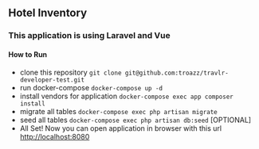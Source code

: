 ## Hotel Inventory
### This application is using Laravel and Vue

#### How to Run
- clone this repository `git clone git@github.com:troazz/travlr-developer-test.git`
- run docker-compose `docker-compose up -d`
- install vendors for application `docker-compose exec app composer install`
- migrate all tables `docker-compose exec php artisan migrate`
- seed all tables `docker-compose exec php artisan db:seed`  [OPTIONAL]
- All Set! Now you can open application in browser with this url [http://localhost:8080](http://localhost:8080)
